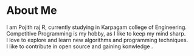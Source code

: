 

# About Me
I am Pojith raj R, currently studying in  Karpagam college of Engineering.        
Competitive Programming is my hobby, as I like to keep my mind sharp.      
I love to explore and learn new algorithms and programming techniques.            
I like to contribute in open source and gaining konwledge .
